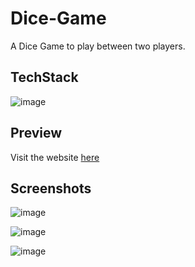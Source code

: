 # Dice-Game
A Dice Game to play between two players.

## TechStack
![image](https://user-images.githubusercontent.com/84740041/209439400-12582415-5869-449a-adf8-6ee67f14c22e.png)

## Preview
Visit the website <a href='https://dice-game-two-mu.vercel.app/'>here</a>

## Screenshots
![image](https://user-images.githubusercontent.com/84740041/213265652-9474a2f4-af1f-438a-b96e-61ef0e21b072.png)

![image](https://user-images.githubusercontent.com/84740041/213265660-81a11a0e-c642-460a-bcfe-48bfe7d77831.png)

![image](https://user-images.githubusercontent.com/84740041/213265671-db7beaa4-6086-43b2-bf74-f592928fd3ea.png)
